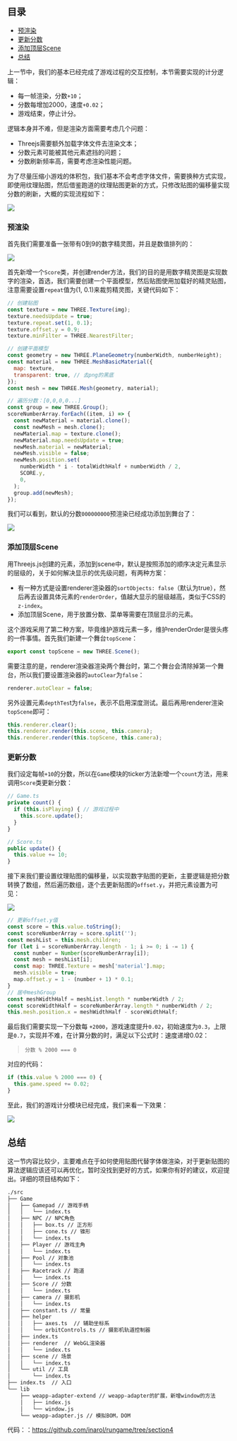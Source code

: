 ## 目录

* [预渲染](#预渲染)
* [更新分数](#更新分数)
* [添加顶层Scene](#添加顶层Scene)
* [总结](#总结)

上一节中，我们的基本已经完成了游戏过程的交互控制，本节需要实现的计分逻辑：

- 每一帧渲染，分数`+10`；
- 分数每增加2000，速度`+0.02`；
- 游戏结束，停止计分。

逻辑本身并不难，但是渲染方面需要考虑几个问题：


- Threejs需要额外加载字体文件去渲染文本；
- 分数元素可能被其他元素遮挡的问题；
- 分数刷新频率高，需要考虑渲染性能问题。

为了尽量压缩小游戏的体积包，我们基本不会考虑字体文件，需要换种方式实现，即使用纹理贴图，然后借鉴跑道的纹理贴图更新的方式，只修改贴图的偏移量实现分数的刷新，大概的实现流程如下：

![](./img/section5/1.png)

### 预渲染

首先我们需要准备一张带有0到9的数字精灵图，并且是数值排列的：

![](./img/section5/2.png)

首先新增一个`Score`类，并创建render方法，我们的目的是用数字精灵图是实现数字的渲染，首选，我们需要创建一个平面模型，然后贴图使用加载好的精灵贴图，注意需要设置`repeat`值为(1, 0.1)来裁剪精灵图，关键代码如下：

```js
// 创建贴图
const texture = new THREE.Texture(img);
texture.needsUpdate = true;
texture.repeat.set(1, 0.1);
texture.offset.y = 0.9;
texture.minFilter = THREE.NearestFilter;

// 创建平面模型
const geometry = new THREE.PlaneGeometry(numberWidth, numberHeight);
const material = new THREE.MeshBasicMaterial({
  map: texture,
  transparent: true, // 去png的黑底
});
const mesh = new THREE.Mesh(geometry, material);

// 遍历分数：[0,0,0,0...]
const group = new THREE.Group();
scoreNumberArray.forEach((item, i) => {
  const newMaterial = material.clone();
  const newMesh = mesh.clone();
  newMaterial.map = texture.clone();
  newMaterial.map.needsUpdate = true;
  newMesh.material = newMaterial;
  newMesh.visible = false;
  newMesh.position.set(
    numberWidth * i - totalWidthHalf + numberWidth / 2,
    SCORE.y,
    0,
  );
  group.add(newMesh);
});
```

我们可以看到，默认的分数`000000000`预渲染已经成功添加到舞台了：

![](./img/section5/3.png)

### 添加顶层Scene

用Threejs.js创建的元素，添加到scene中，默认是按照添加的顺序决定元素显示的层级的，关于如何解决显示的优先级问题，有两种方案：

- 有一种方式是设置renderer渲染器的`sortObjects: false`（默认为true），然后再去设置具体元素的`renderOrder`，值越大显示的层级越高，类似于CSS的`z-index`。
- 添加顶层Scene，用于放置分数、菜单等需要在顶层显示的元素。

这个游戏采用了第二种方案，毕竟维护游戏元素一多，维护renderOrder是很头疼的一件事情。首先我们新建一个舞台`topScene`：

```js
export const topScene = new THREE.Scene();
```

需要注意的是，renderer渲染器渲染两个舞台时，第二个舞台会清除掉第一个舞台，所以我们要设置渲染器的`autoClear`为`false`：

```js
renderer.autoClear = false;
```

另外设置元素`depthTes`t为`false`，表示不启用深度测试。最后再用renderer渲染`topScene`即可：

```js
this.renderer.clear();
this.renderer.render(this.scene, this.camera);
this.renderer.render(this.topScene, this.camera);
```

### 更新分数

我们设定每帧`+10`的分数，所以在`Game`模块的ticker方法新增一个`count`方法，用来调用`Score`类更新分数：

```js
// Game.ts
private count() {
  if (this.isPlaying) { // 游戏过程中
    this.score.update();
  }
}

// Score.ts
public update() {
  this.value += 10;
}
```

接下来我们要设置纹理贴图的偏移量，以实现数字贴图的更新，主要逻辑是把分数转换了数组，然后遍历数组，逐个去更新贴图的`offset.y`，并把元素设置为可见：

![](./img/section5/4.png)

```js
// 更新offset.y值
const score = this.value.toString();
const scoreNumberArray = score.split('');
const meshList = this.mesh.children;
for (let i = scoreNumberArray.length - 1; i >= 0; i -= 1) {
  const number = Number(scoreNumberArray[i]);
  const mesh = meshList[i];
  const map: THREE.Texture = mesh['material'].map;
  mesh.visible = true;
  map.offset.y = 1 - (number + 1) * 0.1;
}
// 居中meshGroup
const meshWidthHalf = meshList.length * numberWidth / 2;
const scoreWidthHalf = scoreNumberArray.length * numberWidth / 2;
this.mesh.position.x = meshWidthHalf - scoreWidthHalf;
```

最后我们需要实现一下分数每 `+2000`，游戏速度提升`0.02`，初始速度为`0.3`，上限是`0.7`，实现并不难，在计算分数的时，满足以下公式时：速度递增0.02：

> `分数 % 2000 === 0`

对应的代码：

```js
if (this.value % 2000 === 0) {
  this.game.speed += 0.02;
}
```

至此，我们的游戏计分模块已经完成，我们来看一下效果：

![](./img/section5/5.gif)

## 总结

这一节内容比较少，主要难点在于如何使用贴图代替字体做渲染，对于更新贴图的算法逻辑应该还可以再优化，暂时没找到更好的方式，如果你有好的建议，欢迎提出。详细的项目结构如下：

```bash
./src
├── Game
│   ├── Gamepad // 游戏手柄
│   │   └── index.ts
│   ├── NPC // NPC角色
│   │   ├── box.ts // 正方形
│   │   ├── cone.ts // 锥形
│   │   └── index.ts
│   ├── Player // 游戏主角
│   │   └── index.ts
│   ├── Pool // 对象池
│   │   └── index.ts
│   ├── Racetrack // 跑道
│   │   └── index.ts
│   ├── Score // 分数
│   │   └── index.ts
│   ├── camera // 摄影机
│   │   └── index.ts
│   ├── constant.ts // 常量
│   ├── helper
│   │   ├── axes.ts  // 辅助坐标系
│   │   └── orbitControls.ts // 摄影机轨道控制器
│   ├── index.ts 
│   ├── renderer  // WebGL渲染器
│   │   └── index.ts
│   ├── scene // 场景
│   │   └── index.ts
│   └── util // 工具
│       └── index.ts
├── index.ts  // 入口
└── lib
    ├── weapp-adapter-extend // weapp-adapter的扩展，新增window的方法
    │   ├── index.js
    │   └── window.js
    └── weapp-adapter.js // 模拟BOM，DOM
```

代码：：https://github.com/inarol/rungame/tree/section4